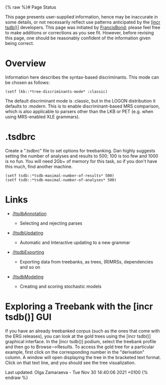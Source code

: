 {% raw %}# Page Status

This page presents user-supplied information, hence may be inaccurate in
some details, or not necessarily reflect use patterns anticipated by the
[\[incr tsdb()\]](http://www.delph-in.net/itsdb) developers. This page
was initiated by [FrancisBond](../FrancisBond); please feel free to make
additions or corrections as you see fit. However, before revising this
page, one should be reasonably confident of the information given being
correct.

# Overview

Information here describes the syntax-based discriminants. This mode can
be chosen as follows:

    (setf lkb::*tree-discriminants-mode* :classic)

The default discriminant mode is :classic, but in the LOGON distribution
it defaults to :modern. This is to enable discriminant-based MRS
comparison, which is also applicable to parsers other than the LKB or
PET (e.g. when using MRS-enabled XLE grammars).

# .tsdbrc

Create a ".tsdbrc" file to set options for treebanking. Dan highly
suggests setting the number of analyses and results to 500; 100 is too
few and 1000 is no fun. You will need 2Gb+ of memory for this task, so
if you don't have this much, find another machine.

    (setf tsdb::*tsdb-maximal-number-of-results* 500)
    (setf tsdb::*tsdb-maximal-number-of-analyses* 500)

# Links

- [/ItsdbAnnotation](../ItsdbTreebanking_ItsdbAnnotation)
  
  - Selecting and rejecting parses
- [/ItsdbUpdating](../ItsdbTreebanking_ItsdbUpdating)
  
  - Automatic and Interactive updating to a new grammar
- [/ItsdbExporting](../ItsdbTreebanking_ItsdbExporting)
  
  - Exporting data from treebanks, as trees, (R)MRSs, dependencies
and so on
- [/ItsdbModeling](../ItsdbTreebanking_ItsdbModeling)
  
  - Creating and scoring stochastic models

# Exploring a Treebank with the [incr tsdb()] GUI

If you have an already treebanked corpus (such as the ones that come with the ERG releases), you can look at the gold trees using the [incr tsdb()] graphical interface. In the [incr tsdb()] podium, select the treebank profile and then go to Browse-->Results. To access the gold tree for a particular example, first click on the corresponding number in the "derivation" column. A window will open displaying the tree in the bracketed text format. Click on that text line, and you should see the tree visualization.

Last updated: Olga Zamaraeva - Tue Nov 30 14:40:06 2021 +0100
{% endraw %}